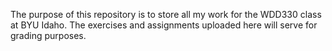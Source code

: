 The purpose of this repository is to store all my work for the WDD330 class at BYU Idaho.
The exercises and assignments uploaded here will serve for grading purposes.